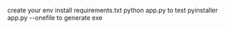 create your env
install requirements.txt
python app.py to test
pyinstaller app.py --onefile to generate exe

